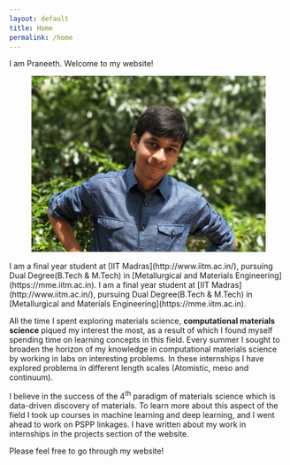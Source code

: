 ```yaml
---
layout: default
title: Home
permalink: /home
---
```



I am Praneeth. Welcome to my website!

<figure>
<img class="home" src="/assets/pro_pic.jpg" alt="Me">

</figure>
I am a final year student at [IIT Madras](http://www.iitm.ac.in/), pursuing Dual Degree(B.Tech & M.Tech) in [Metallurgical and Materials Engineering](https://mme.iitm.ac.in).
I am a final year student at [IIT Madras](http://www.iitm.ac.in/), pursuing Dual Degree(B.Tech & M.Tech) in [Metallurgical and Materials Engineering](https://mme.iitm.ac.in).

All the time I spent exploring materials science, **computational materials science** piqued my interest the most, as a result of which I found myself spending time on learning concepts in this field. Every summer I sought to broaden the horizon of my knowledge in computational materials science by working in labs on interesting problems. In these internships I have explored problems in different length scales (Atomistic, meso and continuum).

I believe in the success of the 4<sup>th</sup> paradigm of materials science which is data-driven discovery of materials. To learn more about this aspect of the field I took up courses in machine learning and deep learning, and I went ahead to work on PSPP linkages. I have written about my work in internships in the projects section of the website.

Please feel free to go through my website!
